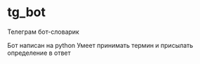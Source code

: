 # tg_bot
Телеграм бот-словарик

Бот написан на python
Умеет принимать термин и присылать определение в ответ
